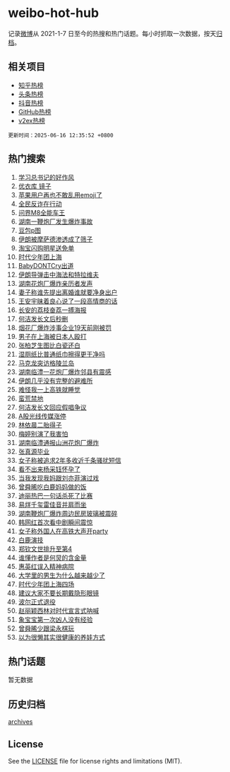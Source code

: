 # weibo-hot-hub

记录[微博](https://www.weibo.com)从 2021-1-7 日至今的热搜和热门话题。每小时抓取一次数据，按天[归档](archives)。

## 相关项目

- [知乎热榜](https://github.com/snaildev/zhihu-hot-hub)
- [头条热榜](https://github.com/snaildev/toutiao-hot-hub)
- [抖音热榜](https://github.com/snaildev/douyin-hot-hub)
- [GitHub热榜](https://github.com/snaildev/github-hot-hub)
- [v2ex热榜](https://github.com/snaildev/v2ex-hot-hub)


`更新时间：2025-06-16 12:35:52 +0800`

## 热门搜索

1. [学习总书记的好作风](https://m.weibo.cn/search?containerid=100103type%3D1%26t%3D10%26q%3D%23%E5%AD%A6%E4%B9%A0%E6%80%BB%E4%B9%A6%E8%AE%B0%E7%9A%84%E5%A5%BD%E4%BD%9C%E9%A3%8E%23&stream_entry_id=51&isnewpage=1&extparam=seat%3D1%26filter_type%3Drealtimehot%26stream_entry_id%3D51%26c_type%3D51%26dgr%3D0%26cate%3D10103%26q%3D%2523%25E5%25AD%25A6%25E4%25B9%25A0%25E6%2580%25BB%25E4%25B9%25A6%25E8%25AE%25B0%25E7%259A%2584%25E5%25A5%25BD%25E4%25BD%259C%25E9%25A3%258E%2523%26pos%3D0%26display_time%3D1750048551%26pre_seqid%3D17500485511750106965024)
1. [优衣库 镜子](https://m.weibo.cn/search?containerid=100103type%3D1%26t%3D10%26q%3D%E4%BC%98%E8%A1%A3%E5%BA%93+%E9%95%9C%E5%AD%90&stream_entry_id=31&isnewpage=1&extparam=seat%3D1%26dgr%3D0%26stream_entry_id%3D31%26flag%3D2%26filter_type%3Drealtimehot%26lcate%3D5001%26c_type%3D31%26band_rank%3D1%26cate%3D5001%26realpos%3D1%26q%3D%25E4%25BC%2598%25E8%25A1%25A3%25E5%25BA%2593%2520%25E9%2595%259C%25E5%25AD%2590%26pos%3D0%26display_time%3D1750048551%26pre_seqid%3D17500485511750106965024)
1. [苹果用户再也不敢乱用emoji了](https://m.weibo.cn/search?containerid=100103type%3D1%26t%3D10%26q%3D%E8%8B%B9%E6%9E%9C%E7%94%A8%E6%88%B7%E5%86%8D%E4%B9%9F%E4%B8%8D%E6%95%A2%E4%B9%B1%E7%94%A8emoji%E4%BA%86&stream_entry_id=31&isnewpage=1&extparam=seat%3D1%26dgr%3D0%26stream_entry_id%3D31%26flag%3D2%26filter_type%3Drealtimehot%26lcate%3D5001%26c_type%3D31%26band_rank%3D2%26cate%3D5001%26realpos%3D2%26q%3D%25E8%258B%25B9%25E6%259E%259C%25E7%2594%25A8%25E6%2588%25B7%25E5%2586%258D%25E4%25B9%259F%25E4%25B8%258D%25E6%2595%25A2%25E4%25B9%25B1%25E7%2594%25A8emoji%25E4%25BA%2586%26pos%3D1%26display_time%3D1750048551%26pre_seqid%3D17500485511750106965024)
1. [全民反诈在行动](https://m.weibo.cn/search?containerid=100103type%3D1%26t%3D10%26q%3D%23%E5%85%A8%E6%B0%91%E5%8F%8D%E8%AF%88%E5%9C%A8%E8%A1%8C%E5%8A%A8%23&stream_entry_id=31&isnewpage=1&extparam=seat%3D1%26dgr%3D0%26stream_entry_id%3D31%26flag%3D0%26filter_type%3Drealtimehot%26lcate%3D5001%26c_type%3D31%26band_rank%3D3%26cate%3D5001%26realpos%3D3%26q%3D%2523%25E5%2585%25A8%25E6%25B0%2591%25E5%258F%258D%25E8%25AF%2588%25E5%259C%25A8%25E8%25A1%258C%25E5%258A%25A8%2523%26pos%3D2%26display_time%3D1750048551%26pre_seqid%3D17500485511750106965024)
1. [问界M8全能车王](https://m.weibo.cn/search?containerid=100103type%3D1%26t%3D10%26q%3D%23%E9%97%AE%E7%95%8CM8%E5%85%A8%E8%83%BD%E8%BD%A6%E7%8E%8B%23&stream_entry_id=31&isnewpage=1&extparam=seat%3D1%26dgr%3D0%26adid%3D290043%26stream_entry_id%3D31%26is_ad_pos%3D1%26filter_type%3Drealtimehot%26lcate%3D5001%26c_type%3D31%26band_rank%3D4%26topic_ad%3D1%26cate%3D5001%26q%3D%2523%25E9%2597%25AE%25E7%2595%258CM8%25E5%2585%25A8%25E8%2583%25BD%25E8%25BD%25A6%25E7%258E%258B%2523%26pos%3D3%26display_time%3D1750048551%26pre_seqid%3D17500485511750106965024)
1. [湖南一鞭炮厂发生爆炸事故](https://m.weibo.cn/search?containerid=100103type%3D1%26t%3D10%26q%3D%23%E6%B9%96%E5%8D%97%E4%B8%80%E9%9E%AD%E7%82%AE%E5%8E%82%E5%8F%91%E7%94%9F%E7%88%86%E7%82%B8%E4%BA%8B%E6%95%85%23&stream_entry_id=31&isnewpage=1&extparam=seat%3D1%26dgr%3D0%26stream_entry_id%3D31%26flag%3D1%26filter_type%3Drealtimehot%26lcate%3D5001%26c_type%3D31%26band_rank%3D4%26cate%3D5001%26realpos%3D4%26q%3D%2523%25E6%25B9%2596%25E5%258D%2597%25E4%25B8%2580%25E9%259E%25AD%25E7%2582%25AE%25E5%258E%2582%25E5%258F%2591%25E7%2594%259F%25E7%2588%2586%25E7%2582%25B8%25E4%25BA%258B%25E6%2595%2585%2523%26pos%3D4%26display_time%3D1750048551%26pre_seqid%3D17500485511750106965024)
1. [豆包p图](https://m.weibo.cn/search?containerid=100103type%3D1%26t%3D10%26q%3D%E8%B1%86%E5%8C%85p%E5%9B%BE&stream_entry_id=31&isnewpage=1&extparam=seat%3D1%26dgr%3D0%26stream_entry_id%3D31%26flag%3D1%26filter_type%3Drealtimehot%26lcate%3D5001%26c_type%3D31%26band_rank%3D5%26cate%3D5001%26realpos%3D5%26q%3D%25E8%25B1%2586%25E5%258C%2585p%25E5%259B%25BE%26pos%3D5%26display_time%3D1750048551%26pre_seqid%3D17500485511750106965024)
1. [伊朗被摩萨德渗透成了筛子](https://m.weibo.cn/search?containerid=100103type%3D1%26t%3D10%26q%3D%23%E4%BC%8A%E6%9C%97%E8%A2%AB%E6%91%A9%E8%90%A8%E5%BE%B7%E6%B8%97%E9%80%8F%E6%88%90%E4%BA%86%E7%AD%9B%E5%AD%90%23&stream_entry_id=31&isnewpage=1&extparam=seat%3D1%26dgr%3D0%26stream_entry_id%3D31%26flag%3D0%26filter_type%3Drealtimehot%26lcate%3D5001%26c_type%3D31%26band_rank%3D6%26cate%3D5001%26realpos%3D6%26q%3D%2523%25E4%25BC%258A%25E6%259C%2597%25E8%25A2%25AB%25E6%2591%25A9%25E8%2590%25A8%25E5%25BE%25B7%25E6%25B8%2597%25E9%2580%258F%25E6%2588%2590%25E4%25BA%2586%25E7%25AD%259B%25E5%25AD%2590%2523%26pos%3D6%26display_time%3D1750048551%26pre_seqid%3D17500485511750106965024)
1. [淘宝闪购明星送免单](https://m.weibo.cn/search?containerid=100103type%3D1%26t%3D10%26q%3D%23%E6%B7%98%E5%AE%9D%E9%97%AA%E8%B4%AD%E6%98%8E%E6%98%9F%E9%80%81%E5%85%8D%E5%8D%95%23&stream_entry_id=31&isnewpage=1&extparam=seat%3D1%26dgr%3D0%26adid%3D290142%26stream_entry_id%3D31%26is_ad_pos%3D1%26filter_type%3Drealtimehot%26lcate%3D5001%26c_type%3D31%26band_rank%3D7%26topic_ad%3D1%26cate%3D5001%26q%3D%2523%25E6%25B7%2598%25E5%25AE%259D%25E9%2597%25AA%25E8%25B4%25AD%25E6%2598%258E%25E6%2598%259F%25E9%2580%2581%25E5%2585%258D%25E5%258D%2595%2523%26pos%3D7%26display_time%3D1750048551%26pre_seqid%3D17500485511750106965024)
1. [时代少年团上海](https://m.weibo.cn/search?containerid=100103type%3D1%26t%3D10%26q%3D%E6%97%B6%E4%BB%A3%E5%B0%91%E5%B9%B4%E5%9B%A2%E4%B8%8A%E6%B5%B7&stream_entry_id=31&isnewpage=1&extparam=seat%3D1%26dgr%3D0%26stream_entry_id%3D31%26flag%3D1%26filter_type%3Drealtimehot%26lcate%3D5001%26c_type%3D31%26band_rank%3D7%26cate%3D5001%26realpos%3D7%26q%3D%25E6%2597%25B6%25E4%25BB%25A3%25E5%25B0%2591%25E5%25B9%25B4%25E5%259B%25A2%25E4%25B8%258A%25E6%25B5%25B7%26pos%3D8%26display_time%3D1750048551%26pre_seqid%3D17500485511750106965024)
1. [BabyDONTCry出道](https://m.weibo.cn/search?containerid=100103type%3D1%26t%3D10%26q%3D%23BabyDONTCry%E5%87%BA%E9%81%93%23&stream_entry_id=31&isnewpage=1&extparam=seat%3D1%26dgr%3D0%26stream_entry_id%3D31%26flag%3D1%26filter_type%3Drealtimehot%26lcate%3D5001%26c_type%3D31%26band_rank%3D8%26cate%3D5001%26realpos%3D8%26q%3D%2523BabyDONTCry%25E5%2587%25BA%25E9%2581%2593%2523%26pos%3D9%26display_time%3D1750048551%26pre_seqid%3D17500485511750106965024)
1. [伊朗导弹击中海法和特拉维夫](https://m.weibo.cn/search?containerid=100103type%3D1%26t%3D10%26q%3D%23%E4%BC%8A%E6%9C%97%E5%AF%BC%E5%BC%B9%E5%87%BB%E4%B8%AD%E6%B5%B7%E6%B3%95%E5%92%8C%E7%89%B9%E6%8B%89%E7%BB%B4%E5%A4%AB%23&stream_entry_id=31&isnewpage=1&extparam=seat%3D1%26dgr%3D0%26stream_entry_id%3D31%26flag%3D0%26filter_type%3Drealtimehot%26lcate%3D5001%26c_type%3D31%26band_rank%3D9%26cate%3D5001%26realpos%3D9%26q%3D%2523%25E4%25BC%258A%25E6%259C%2597%25E5%25AF%25BC%25E5%25BC%25B9%25E5%2587%25BB%25E4%25B8%25AD%25E6%25B5%25B7%25E6%25B3%2595%25E5%2592%258C%25E7%2589%25B9%25E6%258B%2589%25E7%25BB%25B4%25E5%25A4%25AB%2523%26pos%3D10%26display_time%3D1750048551%26pre_seqid%3D17500485511750106965024)
1. [湖南花炮厂爆炸亲历者发声](https://m.weibo.cn/search?containerid=100103type%3D1%26t%3D10%26q%3D%23%E6%B9%96%E5%8D%97%E8%8A%B1%E7%82%AE%E5%8E%82%E7%88%86%E7%82%B8%E4%BA%B2%E5%8E%86%E8%80%85%E5%8F%91%E5%A3%B0%23&stream_entry_id=31&isnewpage=1&extparam=seat%3D1%26dgr%3D0%26stream_entry_id%3D31%26flag%3D1%26filter_type%3Drealtimehot%26lcate%3D5001%26c_type%3D31%26band_rank%3D10%26cate%3D5001%26realpos%3D10%26q%3D%2523%25E6%25B9%2596%25E5%258D%2597%25E8%258A%25B1%25E7%2582%25AE%25E5%258E%2582%25E7%2588%2586%25E7%2582%25B8%25E4%25BA%25B2%25E5%258E%2586%25E8%2580%2585%25E5%258F%2591%25E5%25A3%25B0%2523%26pos%3D11%26display_time%3D1750048551%26pre_seqid%3D17500485511750106965024)
1. [妻子称谁先提出离婚谁就要净身出户](https://m.weibo.cn/search?containerid=100103type%3D1%26t%3D10%26q%3D%23%E5%A6%BB%E5%AD%90%E7%A7%B0%E8%B0%81%E5%85%88%E6%8F%90%E5%87%BA%E7%A6%BB%E5%A9%9A%E8%B0%81%E5%B0%B1%E8%A6%81%E5%87%80%E8%BA%AB%E5%87%BA%E6%88%B7%23&stream_entry_id=31&isnewpage=1&extparam=seat%3D1%26dgr%3D0%26stream_entry_id%3D31%26flag%3D2%26filter_type%3Drealtimehot%26lcate%3D5001%26c_type%3D31%26band_rank%3D11%26cate%3D5001%26realpos%3D11%26q%3D%2523%25E5%25A6%25BB%25E5%25AD%2590%25E7%25A7%25B0%25E8%25B0%2581%25E5%2585%2588%25E6%258F%2590%25E5%2587%25BA%25E7%25A6%25BB%25E5%25A9%259A%25E8%25B0%2581%25E5%25B0%25B1%25E8%25A6%2581%25E5%2587%2580%25E8%25BA%25AB%25E5%2587%25BA%25E6%2588%25B7%2523%26pos%3D12%26display_time%3D1750048551%26pre_seqid%3D17500485511750106965024)
1. [王安宇昧着良心说了一段高情商的话](https://m.weibo.cn/search?containerid=100103type%3D1%26t%3D10%26q%3D%E7%8E%8B%E5%AE%89%E5%AE%87%E6%98%A7%E7%9D%80%E8%89%AF%E5%BF%83%E8%AF%B4%E4%BA%86%E4%B8%80%E6%AE%B5%E9%AB%98%E6%83%85%E5%95%86%E7%9A%84%E8%AF%9D&stream_entry_id=31&isnewpage=1&extparam=seat%3D1%26dgr%3D0%26stream_entry_id%3D31%26flag%3D2%26filter_type%3Drealtimehot%26lcate%3D5001%26c_type%3D31%26band_rank%3D12%26cate%3D5001%26realpos%3D12%26q%3D%25E7%258E%258B%25E5%25AE%2589%25E5%25AE%2587%25E6%2598%25A7%25E7%259D%2580%25E8%2589%25AF%25E5%25BF%2583%25E8%25AF%25B4%25E4%25BA%2586%25E4%25B8%2580%25E6%25AE%25B5%25E9%25AB%2598%25E6%2583%2585%25E5%2595%2586%25E7%259A%2584%25E8%25AF%259D%26pos%3D13%26display_time%3D1750048551%26pre_seqid%3D17500485511750106965024)
1. [长安的荔枝奋荔一搏海报](https://m.weibo.cn/search?containerid=100103type%3D1%26t%3D10%26q%3D%23%E9%95%BF%E5%AE%89%E7%9A%84%E8%8D%94%E6%9E%9D%E5%A5%8B%E8%8D%94%E4%B8%80%E6%90%8F%E6%B5%B7%E6%8A%A5%23&stream_entry_id=31&isnewpage=1&extparam=seat%3D1%26dgr%3D0%26stream_entry_id%3D31%26flag%3D1%26filter_type%3Drealtimehot%26lcate%3D5001%26c_type%3D31%26band_rank%3D13%26cate%3D5001%26realpos%3D13%26q%3D%2523%25E9%2595%25BF%25E5%25AE%2589%25E7%259A%2584%25E8%258D%2594%25E6%259E%259D%25E5%25A5%258B%25E8%258D%2594%25E4%25B8%2580%25E6%2590%258F%25E6%25B5%25B7%25E6%258A%25A5%2523%26pos%3D14%26display_time%3D1750048551%26pre_seqid%3D17500485511750106965024)
1. [何洁发长文后秒删](https://m.weibo.cn/search?containerid=100103type%3D1%26t%3D10%26q%3D%23%E4%BD%95%E6%B4%81%E5%8F%91%E9%95%BF%E6%96%87%E5%90%8E%E7%A7%92%E5%88%A0%23&stream_entry_id=31&isnewpage=1&extparam=seat%3D1%26dgr%3D0%26stream_entry_id%3D31%26flag%3D1%26filter_type%3Drealtimehot%26lcate%3D5001%26c_type%3D31%26band_rank%3D14%26cate%3D5001%26realpos%3D14%26q%3D%2523%25E4%25BD%2595%25E6%25B4%2581%25E5%258F%2591%25E9%2595%25BF%25E6%2596%2587%25E5%2590%258E%25E7%25A7%2592%25E5%2588%25A0%2523%26pos%3D15%26display_time%3D1750048551%26pre_seqid%3D17500485511750106965024)
1. [烟花厂爆炸涉事企业19天前刚被罚](https://m.weibo.cn/search?containerid=100103type%3D1%26t%3D10%26q%3D%23%E7%83%9F%E8%8A%B1%E5%8E%82%E7%88%86%E7%82%B8%E6%B6%89%E4%BA%8B%E4%BC%81%E4%B8%9A19%E5%A4%A9%E5%89%8D%E5%88%9A%E8%A2%AB%E7%BD%9A%23&stream_entry_id=31&isnewpage=1&extparam=seat%3D1%26dgr%3D0%26stream_entry_id%3D31%26flag%3D1%26filter_type%3Drealtimehot%26lcate%3D5001%26c_type%3D31%26band_rank%3D15%26cate%3D5001%26realpos%3D15%26q%3D%2523%25E7%2583%259F%25E8%258A%25B1%25E5%258E%2582%25E7%2588%2586%25E7%2582%25B8%25E6%25B6%2589%25E4%25BA%258B%25E4%25BC%2581%25E4%25B8%259A19%25E5%25A4%25A9%25E5%2589%258D%25E5%2588%259A%25E8%25A2%25AB%25E7%25BD%259A%2523%26pos%3D16%26display_time%3D1750048551%26pre_seqid%3D17500485511750106965024)
1. [男子在上海被日本人殴打](https://m.weibo.cn/search?containerid=100103type%3D1%26t%3D10%26q%3D%E7%94%B7%E5%AD%90%E5%9C%A8%E4%B8%8A%E6%B5%B7%E8%A2%AB%E6%97%A5%E6%9C%AC%E4%BA%BA%E6%AE%B4%E6%89%93&stream_entry_id=31&isnewpage=1&extparam=seat%3D1%26dgr%3D0%26stream_entry_id%3D31%26flag%3D1%26filter_type%3Drealtimehot%26lcate%3D5001%26c_type%3D31%26band_rank%3D16%26cate%3D5001%26realpos%3D16%26q%3D%25E7%2594%25B7%25E5%25AD%2590%25E5%259C%25A8%25E4%25B8%258A%25E6%25B5%25B7%25E8%25A2%25AB%25E6%2597%25A5%25E6%259C%25AC%25E4%25BA%25BA%25E6%25AE%25B4%25E6%2589%2593%26pos%3D17%26display_time%3D1750048551%26pre_seqid%3D17500485511750106965024)
1. [张柏芝生图比白瓷还白](https://m.weibo.cn/search?containerid=100103type%3D1%26t%3D10%26q%3D%23%E5%BC%A0%E6%9F%8F%E8%8A%9D%E7%94%9F%E5%9B%BE%E6%AF%94%E7%99%BD%E7%93%B7%E8%BF%98%E7%99%BD%23&stream_entry_id=31&isnewpage=1&extparam=seat%3D1%26dgr%3D0%26stream_entry_id%3D31%26flag%3D1%26filter_type%3Drealtimehot%26lcate%3D5001%26c_type%3D31%26band_rank%3D17%26cate%3D5001%26realpos%3D17%26q%3D%2523%25E5%25BC%25A0%25E6%259F%258F%25E8%258A%259D%25E7%2594%259F%25E5%259B%25BE%25E6%25AF%2594%25E7%2599%25BD%25E7%2593%25B7%25E8%25BF%2598%25E7%2599%25BD%2523%26pos%3D18%26display_time%3D1750048551%26pre_seqid%3D17500485511750106965024)
1. [湿厕纸比普通纸巾擦得更干净吗](https://m.weibo.cn/search?containerid=100103type%3D1%26t%3D10%26q%3D%E6%B9%BF%E5%8E%95%E7%BA%B8%E6%AF%94%E6%99%AE%E9%80%9A%E7%BA%B8%E5%B7%BE%E6%93%A6%E5%BE%97%E6%9B%B4%E5%B9%B2%E5%87%80%E5%90%97&stream_entry_id=31&isnewpage=1&extparam=seat%3D1%26dgr%3D0%26stream_entry_id%3D31%26is_ai_ask%3D1%26flag%3D1%26filter_type%3Drealtimehot%26lcate%3D5001%26c_type%3D31%26realpos%3D18%26cate%3D5001%26band_rank%3D18%26q%3D%25E6%25B9%25BF%25E5%258E%2595%25E7%25BA%25B8%25E6%25AF%2594%25E6%2599%25AE%25E9%2580%259A%25E7%25BA%25B8%25E5%25B7%25BE%25E6%2593%25A6%25E5%25BE%2597%25E6%259B%25B4%25E5%25B9%25B2%25E5%2587%2580%25E5%2590%2597%26pos%3D19%26display_time%3D1750048551%26pre_seqid%3D17500485511750106965024)
1. [马克龙突访格陵兰岛](https://m.weibo.cn/search?containerid=100103type%3D1%26t%3D10%26q%3D%23%E9%A9%AC%E5%85%8B%E9%BE%99%E7%AA%81%E8%AE%BF%E6%A0%BC%E9%99%B5%E5%85%B0%E5%B2%9B%23&stream_entry_id=31&isnewpage=1&extparam=seat%3D1%26dgr%3D0%26stream_entry_id%3D31%26flag%3D1%26filter_type%3Drealtimehot%26lcate%3D5001%26c_type%3D31%26band_rank%3D19%26cate%3D5001%26realpos%3D19%26q%3D%2523%25E9%25A9%25AC%25E5%2585%258B%25E9%25BE%2599%25E7%25AA%2581%25E8%25AE%25BF%25E6%25A0%25BC%25E9%2599%25B5%25E5%2585%25B0%25E5%25B2%259B%2523%26pos%3D20%26display_time%3D1750048551%26pre_seqid%3D17500485511750106965024)
1. [湖南临澧一花炮厂爆炸邻县有震感](https://m.weibo.cn/search?containerid=100103type%3D1%26t%3D10%26q%3D%23%E6%B9%96%E5%8D%97%E4%B8%B4%E6%BE%A7%E4%B8%80%E8%8A%B1%E7%82%AE%E5%8E%82%E7%88%86%E7%82%B8%E9%82%BB%E5%8E%BF%E6%9C%89%E9%9C%87%E6%84%9F%23&stream_entry_id=31&isnewpage=1&extparam=seat%3D1%26dgr%3D0%26stream_entry_id%3D31%26flag%3D1%26filter_type%3Drealtimehot%26lcate%3D5001%26c_type%3D31%26band_rank%3D20%26cate%3D5001%26realpos%3D20%26q%3D%2523%25E6%25B9%2596%25E5%258D%2597%25E4%25B8%25B4%25E6%25BE%25A7%25E4%25B8%2580%25E8%258A%25B1%25E7%2582%25AE%25E5%258E%2582%25E7%2588%2586%25E7%2582%25B8%25E9%2582%25BB%25E5%258E%25BF%25E6%259C%2589%25E9%259C%2587%25E6%2584%259F%2523%26pos%3D21%26display_time%3D1750048551%26pre_seqid%3D17500485511750106965024)
1. [伊朗几乎没有完整的避难所](https://m.weibo.cn/search?containerid=100103type%3D1%26t%3D10%26q%3D%23%E4%BC%8A%E6%9C%97%E5%87%A0%E4%B9%8E%E6%B2%A1%E6%9C%89%E5%AE%8C%E6%95%B4%E7%9A%84%E9%81%BF%E9%9A%BE%E6%89%80%23&stream_entry_id=31&isnewpage=1&extparam=seat%3D1%26dgr%3D0%26stream_entry_id%3D31%26flag%3D0%26filter_type%3Drealtimehot%26lcate%3D5001%26c_type%3D31%26band_rank%3D21%26cate%3D5001%26realpos%3D21%26q%3D%2523%25E4%25BC%258A%25E6%259C%2597%25E5%2587%25A0%25E4%25B9%258E%25E6%25B2%25A1%25E6%259C%2589%25E5%25AE%258C%25E6%2595%25B4%25E7%259A%2584%25E9%2581%25BF%25E9%259A%25BE%25E6%2589%2580%2523%26pos%3D22%26display_time%3D1750048551%26pre_seqid%3D17500485511750106965024)
1. [难怪我一上高铁就睡觉](https://m.weibo.cn/search?containerid=100103type%3D1%26t%3D10%26q%3D%E9%9A%BE%E6%80%AA%E6%88%91%E4%B8%80%E4%B8%8A%E9%AB%98%E9%93%81%E5%B0%B1%E7%9D%A1%E8%A7%89&stream_entry_id=31&isnewpage=1&extparam=seat%3D1%26dgr%3D0%26stream_entry_id%3D31%26flag%3D2%26filter_type%3Drealtimehot%26lcate%3D5001%26c_type%3D31%26band_rank%3D22%26cate%3D5001%26realpos%3D22%26q%3D%25E9%259A%25BE%25E6%2580%25AA%25E6%2588%2591%25E4%25B8%2580%25E4%25B8%258A%25E9%25AB%2598%25E9%2593%2581%25E5%25B0%25B1%25E7%259D%25A1%25E8%25A7%2589%26pos%3D23%26display_time%3D1750048551%26pre_seqid%3D17500485511750106965024)
1. [蛮荒禁地](https://m.weibo.cn/search?containerid=100103type%3D1%26t%3D10%26q%3D%E8%9B%AE%E8%8D%92%E7%A6%81%E5%9C%B0&stream_entry_id=31&isnewpage=1&extparam=seat%3D1%26dgr%3D0%26stream_entry_id%3D31%26flag%3D1%26filter_type%3Drealtimehot%26lcate%3D5001%26c_type%3D31%26band_rank%3D23%26cate%3D5001%26realpos%3D23%26q%3D%25E8%259B%25AE%25E8%258D%2592%25E7%25A6%2581%25E5%259C%25B0%26pos%3D24%26display_time%3D1750048551%26pre_seqid%3D17500485511750106965024)
1. [何洁发长文回应假唱争议](https://m.weibo.cn/search?containerid=100103type%3D1%26t%3D10%26q%3D%23%E4%BD%95%E6%B4%81%E5%8F%91%E9%95%BF%E6%96%87%E5%9B%9E%E5%BA%94%E5%81%87%E5%94%B1%E4%BA%89%E8%AE%AE%23&stream_entry_id=31&isnewpage=1&extparam=seat%3D1%26dgr%3D0%26stream_entry_id%3D31%26flag%3D0%26filter_type%3Drealtimehot%26lcate%3D5001%26c_type%3D31%26band_rank%3D24%26cate%3D5001%26realpos%3D24%26q%3D%2523%25E4%25BD%2595%25E6%25B4%2581%25E5%258F%2591%25E9%2595%25BF%25E6%2596%2587%25E5%259B%259E%25E5%25BA%2594%25E5%2581%2587%25E5%2594%25B1%25E4%25BA%2589%25E8%25AE%25AE%2523%26pos%3D25%26display_time%3D1750048551%26pre_seqid%3D17500485511750106965024)
1. [A股光线传媒涨停](https://m.weibo.cn/search?containerid=100103type%3D1%26t%3D10%26q%3D%23A%E8%82%A1%E5%85%89%E7%BA%BF%E4%BC%A0%E5%AA%92%E6%B6%A8%E5%81%9C%23&stream_entry_id=31&isnewpage=1&extparam=seat%3D1%26dgr%3D0%26stream_entry_id%3D31%26flag%3D1%26filter_type%3Drealtimehot%26lcate%3D5001%26c_type%3D31%26band_rank%3D25%26cate%3D5001%26realpos%3D25%26q%3D%2523A%25E8%2582%25A1%25E5%2585%2589%25E7%25BA%25BF%25E4%25BC%25A0%25E5%25AA%2592%25E6%25B6%25A8%25E5%2581%259C%2523%26pos%3D26%26display_time%3D1750048551%26pre_seqid%3D17500485511750106965024)
1. [林依晨二胎得子](https://m.weibo.cn/search?containerid=100103type%3D1%26t%3D10%26q%3D%23%E6%9E%97%E4%BE%9D%E6%99%A8%E4%BA%8C%E8%83%8E%E5%BE%97%E5%AD%90%23&stream_entry_id=31&isnewpage=1&extparam=seat%3D1%26dgr%3D0%26stream_entry_id%3D31%26flag%3D1%26filter_type%3Drealtimehot%26lcate%3D5001%26c_type%3D31%26band_rank%3D26%26cate%3D5001%26realpos%3D26%26q%3D%2523%25E6%259E%2597%25E4%25BE%259D%25E6%2599%25A8%25E4%25BA%258C%25E8%2583%258E%25E5%25BE%2597%25E5%25AD%2590%2523%26pos%3D27%26display_time%3D1750048551%26pre_seqid%3D17500485511750106965024)
1. [梅婷别演了我害怕](https://m.weibo.cn/search?containerid=100103type%3D1%26t%3D10%26q%3D%E6%A2%85%E5%A9%B7%E5%88%AB%E6%BC%94%E4%BA%86%E6%88%91%E5%AE%B3%E6%80%95&stream_entry_id=31&isnewpage=1&extparam=seat%3D1%26dgr%3D0%26stream_entry_id%3D31%26flag%3D1%26filter_type%3Drealtimehot%26lcate%3D5001%26c_type%3D31%26band_rank%3D27%26cate%3D5001%26realpos%3D27%26q%3D%25E6%25A2%2585%25E5%25A9%25B7%25E5%2588%25AB%25E6%25BC%2594%25E4%25BA%2586%25E6%2588%2591%25E5%25AE%25B3%25E6%2580%2595%26pos%3D28%26display_time%3D1750048551%26pre_seqid%3D17500485511750106965024)
1. [湖南临澧通报山洲花炮厂爆炸](https://m.weibo.cn/search?containerid=100103type%3D1%26t%3D10%26q%3D%23%E6%B9%96%E5%8D%97%E4%B8%B4%E6%BE%A7%E9%80%9A%E6%8A%A5%E5%B1%B1%E6%B4%B2%E8%8A%B1%E7%82%AE%E5%8E%82%E7%88%86%E7%82%B8%23&stream_entry_id=31&isnewpage=1&extparam=seat%3D1%26dgr%3D0%26stream_entry_id%3D31%26flag%3D1%26filter_type%3Drealtimehot%26lcate%3D5001%26c_type%3D31%26band_rank%3D28%26cate%3D5001%26realpos%3D28%26q%3D%2523%25E6%25B9%2596%25E5%258D%2597%25E4%25B8%25B4%25E6%25BE%25A7%25E9%2580%259A%25E6%258A%25A5%25E5%25B1%25B1%25E6%25B4%25B2%25E8%258A%25B1%25E7%2582%25AE%25E5%258E%2582%25E7%2588%2586%25E7%2582%25B8%2523%26pos%3D29%26display_time%3D1750048551%26pre_seqid%3D17500485511750106965024)
1. [张真源毕业](https://m.weibo.cn/search?containerid=100103type%3D1%26t%3D10%26q%3D%E5%BC%A0%E7%9C%9F%E6%BA%90%E6%AF%95%E4%B8%9A&stream_entry_id=31&isnewpage=1&extparam=seat%3D1%26dgr%3D0%26stream_entry_id%3D31%26flag%3D0%26filter_type%3Drealtimehot%26lcate%3D5001%26c_type%3D31%26band_rank%3D29%26cate%3D5001%26realpos%3D29%26q%3D%25E5%25BC%25A0%25E7%259C%259F%25E6%25BA%2590%25E6%25AF%2595%25E4%25B8%259A%26pos%3D30%26display_time%3D1750048551%26pre_seqid%3D17500485511750106965024)
1. [女子称被追求2年多收近千条骚扰短信](https://m.weibo.cn/search?containerid=100103type%3D1%26t%3D10%26q%3D%23%E5%A5%B3%E5%AD%90%E7%A7%B0%E8%A2%AB%E8%BF%BD%E6%B1%822%E5%B9%B4%E5%A4%9A%E6%94%B6%E8%BF%91%E5%8D%83%E6%9D%A1%E9%AA%9A%E6%89%B0%E7%9F%AD%E4%BF%A1%23&stream_entry_id=31&isnewpage=1&extparam=seat%3D1%26dgr%3D0%26stream_entry_id%3D31%26flag%3D0%26filter_type%3Drealtimehot%26lcate%3D5001%26c_type%3D31%26band_rank%3D30%26cate%3D5001%26realpos%3D30%26q%3D%2523%25E5%25A5%25B3%25E5%25AD%2590%25E7%25A7%25B0%25E8%25A2%25AB%25E8%25BF%25BD%25E6%25B1%25822%25E5%25B9%25B4%25E5%25A4%259A%25E6%2594%25B6%25E8%25BF%2591%25E5%258D%2583%25E6%259D%25A1%25E9%25AA%259A%25E6%2589%25B0%25E7%259F%25AD%25E4%25BF%25A1%2523%26pos%3D31%26display_time%3D1750048551%26pre_seqid%3D17500485511750106965024)
1. [看不出来杨采钰怀孕了](https://m.weibo.cn/search?containerid=100103type%3D1%26t%3D10%26q%3D%E7%9C%8B%E4%B8%8D%E5%87%BA%E6%9D%A5%E6%9D%A8%E9%87%87%E9%92%B0%E6%80%80%E5%AD%95%E4%BA%86&stream_entry_id=31&isnewpage=1&extparam=seat%3D1%26dgr%3D0%26stream_entry_id%3D31%26flag%3D1%26filter_type%3Drealtimehot%26lcate%3D5001%26c_type%3D31%26band_rank%3D31%26cate%3D5001%26realpos%3D31%26q%3D%25E7%259C%258B%25E4%25B8%258D%25E5%2587%25BA%25E6%259D%25A5%25E6%259D%25A8%25E9%2587%2587%25E9%2592%25B0%25E6%2580%2580%25E5%25AD%2595%25E4%25BA%2586%26pos%3D32%26display_time%3D1750048551%26pre_seqid%3D17500485511750106965024)
1. [当我发现我妈跟刘亦菲演过戏](https://m.weibo.cn/search?containerid=100103type%3D1%26t%3D10%26q%3D%E5%BD%93%E6%88%91%E5%8F%91%E7%8E%B0%E6%88%91%E5%A6%88%E8%B7%9F%E5%88%98%E4%BA%A6%E8%8F%B2%E6%BC%94%E8%BF%87%E6%88%8F&stream_entry_id=31&isnewpage=1&extparam=seat%3D1%26dgr%3D0%26stream_entry_id%3D31%26flag%3D1%26filter_type%3Drealtimehot%26lcate%3D5001%26c_type%3D31%26band_rank%3D32%26cate%3D5001%26realpos%3D32%26q%3D%25E5%25BD%2593%25E6%2588%2591%25E5%258F%2591%25E7%258E%25B0%25E6%2588%2591%25E5%25A6%2588%25E8%25B7%259F%25E5%2588%2598%25E4%25BA%25A6%25E8%258F%25B2%25E6%25BC%2594%25E8%25BF%2587%25E6%2588%258F%26pos%3D33%26display_time%3D1750048551%26pre_seqid%3D17500485511750106965024)
1. [曾舜晞吃白鹿妈妈做的饭](https://m.weibo.cn/search?containerid=100103type%3D1%26t%3D10%26q%3D%23%E6%9B%BE%E8%88%9C%E6%99%9E%E5%90%83%E7%99%BD%E9%B9%BF%E5%A6%88%E5%A6%88%E5%81%9A%E7%9A%84%E9%A5%AD%23&stream_entry_id=31&isnewpage=1&extparam=seat%3D1%26dgr%3D0%26stream_entry_id%3D31%26flag%3D1%26filter_type%3Drealtimehot%26lcate%3D5001%26c_type%3D31%26band_rank%3D33%26cate%3D5001%26realpos%3D33%26q%3D%2523%25E6%259B%25BE%25E8%2588%259C%25E6%2599%259E%25E5%2590%2583%25E7%2599%25BD%25E9%25B9%25BF%25E5%25A6%2588%25E5%25A6%2588%25E5%2581%259A%25E7%259A%2584%25E9%25A5%25AD%2523%26pos%3D34%26display_time%3D1750048551%26pre_seqid%3D17500485511750106965024)
1. [迪丽热巴一句话杀死了比赛](https://m.weibo.cn/search?containerid=100103type%3D1%26t%3D10%26q%3D%E8%BF%AA%E4%B8%BD%E7%83%AD%E5%B7%B4%E4%B8%80%E5%8F%A5%E8%AF%9D%E6%9D%80%E6%AD%BB%E4%BA%86%E6%AF%94%E8%B5%9B&stream_entry_id=31&isnewpage=1&extparam=seat%3D1%26dgr%3D0%26stream_entry_id%3D31%26flag%3D1%26filter_type%3Drealtimehot%26lcate%3D5001%26c_type%3D31%26band_rank%3D34%26cate%3D5001%26realpos%3D34%26q%3D%25E8%25BF%25AA%25E4%25B8%25BD%25E7%2583%25AD%25E5%25B7%25B4%25E4%25B8%2580%25E5%258F%25A5%25E8%25AF%259D%25E6%259D%2580%25E6%25AD%25BB%25E4%25BA%2586%25E6%25AF%2594%25E8%25B5%259B%26pos%3D35%26display_time%3D1750048551%26pre_seqid%3D17500485511750106965024)
1. [易烊千玺雷佳音并肩而坐](https://m.weibo.cn/search?containerid=100103type%3D1%26t%3D10%26q%3D%23%E6%98%93%E7%83%8A%E5%8D%83%E7%8E%BA%E9%9B%B7%E4%BD%B3%E9%9F%B3%E5%B9%B6%E8%82%A9%E8%80%8C%E5%9D%90%23&stream_entry_id=31&isnewpage=1&extparam=seat%3D1%26dgr%3D0%26stream_entry_id%3D31%26flag%3D1%26filter_type%3Drealtimehot%26lcate%3D5001%26c_type%3D31%26band_rank%3D35%26cate%3D5001%26realpos%3D35%26q%3D%2523%25E6%2598%2593%25E7%2583%258A%25E5%258D%2583%25E7%258E%25BA%25E9%259B%25B7%25E4%25BD%25B3%25E9%259F%25B3%25E5%25B9%25B6%25E8%2582%25A9%25E8%2580%258C%25E5%259D%2590%2523%26pos%3D36%26display_time%3D1750048551%26pre_seqid%3D17500485511750106965024)
1. [湖南鞭炮厂爆炸周边民房玻璃被震碎](https://m.weibo.cn/search?containerid=100103type%3D1%26t%3D10%26q%3D%23%E6%B9%96%E5%8D%97%E9%9E%AD%E7%82%AE%E5%8E%82%E7%88%86%E7%82%B8%E5%91%A8%E8%BE%B9%E6%B0%91%E6%88%BF%E7%8E%BB%E7%92%83%E8%A2%AB%E9%9C%87%E7%A2%8E%23&stream_entry_id=31&isnewpage=1&extparam=seat%3D1%26dgr%3D0%26stream_entry_id%3D31%26flag%3D1%26filter_type%3Drealtimehot%26lcate%3D5001%26c_type%3D31%26band_rank%3D36%26cate%3D5001%26realpos%3D36%26q%3D%2523%25E6%25B9%2596%25E5%258D%2597%25E9%259E%25AD%25E7%2582%25AE%25E5%258E%2582%25E7%2588%2586%25E7%2582%25B8%25E5%2591%25A8%25E8%25BE%25B9%25E6%25B0%2591%25E6%2588%25BF%25E7%258E%25BB%25E7%2592%2583%25E8%25A2%25AB%25E9%259C%2587%25E7%25A2%258E%2523%26pos%3D37%26display_time%3D1750048551%26pre_seqid%3D17500485511750106965024)
1. [韩网红首次看中剧瞬间震惊](https://m.weibo.cn/search?containerid=100103type%3D1%26t%3D10%26q%3D%E9%9F%A9%E7%BD%91%E7%BA%A2%E9%A6%96%E6%AC%A1%E7%9C%8B%E4%B8%AD%E5%89%A7%E7%9E%AC%E9%97%B4%E9%9C%87%E6%83%8A&stream_entry_id=31&isnewpage=1&extparam=seat%3D1%26dgr%3D0%26stream_entry_id%3D31%26flag%3D0%26filter_type%3Drealtimehot%26lcate%3D5001%26c_type%3D31%26band_rank%3D37%26cate%3D5001%26realpos%3D37%26q%3D%25E9%259F%25A9%25E7%25BD%2591%25E7%25BA%25A2%25E9%25A6%2596%25E6%25AC%25A1%25E7%259C%258B%25E4%25B8%25AD%25E5%2589%25A7%25E7%259E%25AC%25E9%2597%25B4%25E9%259C%2587%25E6%2583%258A%26pos%3D38%26display_time%3D1750048551%26pre_seqid%3D17500485511750106965024)
1. [女子称外国人在高铁大声开party](https://m.weibo.cn/search?containerid=100103type%3D1%26t%3D10%26q%3D%E5%A5%B3%E5%AD%90%E7%A7%B0%E5%A4%96%E5%9B%BD%E4%BA%BA%E5%9C%A8%E9%AB%98%E9%93%81%E5%A4%A7%E5%A3%B0%E5%BC%80party&stream_entry_id=31&isnewpage=1&extparam=seat%3D1%26dgr%3D0%26stream_entry_id%3D31%26flag%3D1%26filter_type%3Drealtimehot%26lcate%3D5001%26c_type%3D31%26band_rank%3D38%26cate%3D5001%26realpos%3D38%26q%3D%25E5%25A5%25B3%25E5%25AD%2590%25E7%25A7%25B0%25E5%25A4%2596%25E5%259B%25BD%25E4%25BA%25BA%25E5%259C%25A8%25E9%25AB%2598%25E9%2593%2581%25E5%25A4%25A7%25E5%25A3%25B0%25E5%25BC%2580party%26pos%3D39%26display_time%3D1750048551%26pre_seqid%3D17500485511750106965024)
1. [白鹿演技](https://m.weibo.cn/search?containerid=100103type%3D1%26t%3D10%26q%3D%E7%99%BD%E9%B9%BF%E6%BC%94%E6%8A%80&stream_entry_id=31&isnewpage=1&extparam=seat%3D1%26dgr%3D0%26stream_entry_id%3D31%26flag%3D1%26filter_type%3Drealtimehot%26lcate%3D5001%26c_type%3D31%26band_rank%3D39%26cate%3D5001%26realpos%3D39%26q%3D%25E7%2599%25BD%25E9%25B9%25BF%25E6%25BC%2594%25E6%258A%2580%26pos%3D40%26display_time%3D1750048551%26pre_seqid%3D17500485511750106965024)
1. [郑钦文世排升至第4](https://m.weibo.cn/search?containerid=100103type%3D1%26t%3D10%26q%3D%23%E9%83%91%E9%92%A6%E6%96%87%E4%B8%96%E6%8E%92%E5%8D%87%E8%87%B3%E7%AC%AC4%23&stream_entry_id=31&isnewpage=1&extparam=seat%3D1%26dgr%3D0%26stream_entry_id%3D31%26flag%3D1%26filter_type%3Drealtimehot%26lcate%3D5001%26c_type%3D31%26band_rank%3D40%26cate%3D5001%26realpos%3D40%26q%3D%2523%25E9%2583%2591%25E9%2592%25A6%25E6%2596%2587%25E4%25B8%2596%25E6%258E%2592%25E5%258D%2587%25E8%2587%25B3%25E7%25AC%25AC4%2523%26pos%3D41%26display_time%3D1750048551%26pre_seqid%3D17500485511750106965024)
1. [谁懂作者是何炅的含金量](https://m.weibo.cn/search?containerid=100103type%3D1%26t%3D10%26q%3D%23%E8%B0%81%E6%87%82%E4%BD%9C%E8%80%85%E6%98%AF%E4%BD%95%E7%82%85%E7%9A%84%E5%90%AB%E9%87%91%E9%87%8F%23&stream_entry_id=31&isnewpage=1&extparam=seat%3D1%26dgr%3D0%26stream_entry_id%3D31%26flag%3D1%26filter_type%3Drealtimehot%26lcate%3D5001%26c_type%3D31%26band_rank%3D41%26cate%3D5001%26realpos%3D41%26q%3D%2523%25E8%25B0%2581%25E6%2587%2582%25E4%25BD%259C%25E8%2580%2585%25E6%2598%25AF%25E4%25BD%2595%25E7%2582%2585%25E7%259A%2584%25E5%2590%25AB%25E9%2587%2591%25E9%2587%258F%2523%26pos%3D42%26display_time%3D1750048551%26pre_seqid%3D17500485511750106965024)
1. [惠英红误入精神病院](https://m.weibo.cn/search?containerid=100103type%3D1%26t%3D10%26q%3D%E6%83%A0%E8%8B%B1%E7%BA%A2%E8%AF%AF%E5%85%A5%E7%B2%BE%E7%A5%9E%E7%97%85%E9%99%A2&stream_entry_id=31&isnewpage=1&extparam=seat%3D1%26dgr%3D0%26stream_entry_id%3D31%26flag%3D1%26filter_type%3Drealtimehot%26lcate%3D5001%26c_type%3D31%26band_rank%3D42%26cate%3D5001%26realpos%3D42%26q%3D%25E6%2583%25A0%25E8%258B%25B1%25E7%25BA%25A2%25E8%25AF%25AF%25E5%2585%25A5%25E7%25B2%25BE%25E7%25A5%259E%25E7%2597%2585%25E9%2599%25A2%26pos%3D43%26display_time%3D1750048551%26pre_seqid%3D17500485511750106965024)
1. [大学里的男生为什么越来越少了](https://m.weibo.cn/search?containerid=100103type%3D1%26t%3D10%26q%3D%23%E5%A4%A7%E5%AD%A6%E9%87%8C%E7%9A%84%E7%94%B7%E7%94%9F%E4%B8%BA%E4%BB%80%E4%B9%88%E8%B6%8A%E6%9D%A5%E8%B6%8A%E5%B0%91%E4%BA%86%23&stream_entry_id=31&isnewpage=1&extparam=seat%3D1%26dgr%3D0%26stream_entry_id%3D31%26flag%3D0%26filter_type%3Drealtimehot%26lcate%3D5001%26c_type%3D31%26band_rank%3D43%26cate%3D5001%26realpos%3D43%26q%3D%2523%25E5%25A4%25A7%25E5%25AD%25A6%25E9%2587%258C%25E7%259A%2584%25E7%2594%25B7%25E7%2594%259F%25E4%25B8%25BA%25E4%25BB%2580%25E4%25B9%2588%25E8%25B6%258A%25E6%259D%25A5%25E8%25B6%258A%25E5%25B0%2591%25E4%25BA%2586%2523%26pos%3D44%26display_time%3D1750048551%26pre_seqid%3D17500485511750106965024)
1. [时代少年团上海四场](https://m.weibo.cn/search?containerid=100103type%3D1%26t%3D10%26q%3D%23%E6%97%B6%E4%BB%A3%E5%B0%91%E5%B9%B4%E5%9B%A2%E4%B8%8A%E6%B5%B7%E5%9B%9B%E5%9C%BA%23&stream_entry_id=31&isnewpage=1&extparam=seat%3D1%26dgr%3D0%26stream_entry_id%3D31%26flag%3D1%26filter_type%3Drealtimehot%26lcate%3D5001%26c_type%3D31%26band_rank%3D44%26cate%3D5001%26realpos%3D44%26q%3D%2523%25E6%2597%25B6%25E4%25BB%25A3%25E5%25B0%2591%25E5%25B9%25B4%25E5%259B%25A2%25E4%25B8%258A%25E6%25B5%25B7%25E5%259B%259B%25E5%259C%25BA%2523%26pos%3D45%26display_time%3D1750048551%26pre_seqid%3D17500485511750106965024)
1. [建议大家不要长期戴隐形眼镜](https://m.weibo.cn/search?containerid=100103type%3D1%26t%3D10%26q%3D%E5%BB%BA%E8%AE%AE%E5%A4%A7%E5%AE%B6%E4%B8%8D%E8%A6%81%E9%95%BF%E6%9C%9F%E6%88%B4%E9%9A%90%E5%BD%A2%E7%9C%BC%E9%95%9C&stream_entry_id=31&isnewpage=1&extparam=seat%3D1%26dgr%3D0%26stream_entry_id%3D31%26flag%3D1%26filter_type%3Drealtimehot%26lcate%3D5001%26c_type%3D31%26band_rank%3D45%26cate%3D5001%26realpos%3D45%26q%3D%25E5%25BB%25BA%25E8%25AE%25AE%25E5%25A4%25A7%25E5%25AE%25B6%25E4%25B8%258D%25E8%25A6%2581%25E9%2595%25BF%25E6%259C%259F%25E6%2588%25B4%25E9%259A%2590%25E5%25BD%25A2%25E7%259C%25BC%25E9%2595%259C%26pos%3D46%26display_time%3D1750048551%26pre_seqid%3D17500485511750106965024)
1. [波尔正式退役](https://m.weibo.cn/search?containerid=100103type%3D1%26t%3D10%26q%3D%23%E6%B3%A2%E5%B0%94%E6%AD%A3%E5%BC%8F%E9%80%80%E5%BD%B9%23&stream_entry_id=31&isnewpage=1&extparam=seat%3D1%26dgr%3D0%26stream_entry_id%3D31%26flag%3D1%26filter_type%3Drealtimehot%26lcate%3D5001%26c_type%3D31%26band_rank%3D46%26cate%3D5001%26realpos%3D46%26q%3D%2523%25E6%25B3%25A2%25E5%25B0%2594%25E6%25AD%25A3%25E5%25BC%258F%25E9%2580%2580%25E5%25BD%25B9%2523%26pos%3D47%26display_time%3D1750048551%26pre_seqid%3D17500485511750106965024)
1. [赵丽颖西林对时代宣言式呐喊](https://m.weibo.cn/search?containerid=100103type%3D1%26t%3D10%26q%3D%E8%B5%B5%E4%B8%BD%E9%A2%96%E8%A5%BF%E6%9E%97%E5%AF%B9%E6%97%B6%E4%BB%A3%E5%AE%A3%E8%A8%80%E5%BC%8F%E5%91%90%E5%96%8A&stream_entry_id=31&isnewpage=1&extparam=seat%3D1%26dgr%3D0%26stream_entry_id%3D31%26flag%3D1%26filter_type%3Drealtimehot%26lcate%3D5001%26c_type%3D31%26band_rank%3D47%26cate%3D5001%26realpos%3D47%26q%3D%25E8%25B5%25B5%25E4%25B8%25BD%25E9%25A2%2596%25E8%25A5%25BF%25E6%259E%2597%25E5%25AF%25B9%25E6%2597%25B6%25E4%25BB%25A3%25E5%25AE%25A3%25E8%25A8%2580%25E5%25BC%258F%25E5%2591%2590%25E5%2596%258A%26pos%3D48%26display_time%3D1750048551%26pre_seqid%3D17500485511750106965024)
1. [象宝宝第一次凶人没有经验](https://m.weibo.cn/search?containerid=100103type%3D1%26t%3D10%26q%3D%E8%B1%A1%E5%AE%9D%E5%AE%9D%E7%AC%AC%E4%B8%80%E6%AC%A1%E5%87%B6%E4%BA%BA%E6%B2%A1%E6%9C%89%E7%BB%8F%E9%AA%8C&stream_entry_id=31&isnewpage=1&extparam=seat%3D1%26dgr%3D0%26stream_entry_id%3D31%26flag%3D1%26filter_type%3Drealtimehot%26lcate%3D5001%26c_type%3D31%26band_rank%3D48%26cate%3D5001%26realpos%3D48%26q%3D%25E8%25B1%25A1%25E5%25AE%259D%25E5%25AE%259D%25E7%25AC%25AC%25E4%25B8%2580%25E6%25AC%25A1%25E5%2587%25B6%25E4%25BA%25BA%25E6%25B2%25A1%25E6%259C%2589%25E7%25BB%258F%25E9%25AA%258C%26pos%3D49%26display_time%3D1750048551%26pre_seqid%3D17500485511750106965024)
1. [曾舜晞少跟梁永棋玩](https://m.weibo.cn/search?containerid=100103type%3D1%26t%3D10%26q%3D%E6%9B%BE%E8%88%9C%E6%99%9E%E5%B0%91%E8%B7%9F%E6%A2%81%E6%B0%B8%E6%A3%8B%E7%8E%A9&stream_entry_id=31&isnewpage=1&extparam=seat%3D1%26dgr%3D0%26stream_entry_id%3D31%26flag%3D1%26filter_type%3Drealtimehot%26lcate%3D5001%26c_type%3D31%26band_rank%3D49%26cate%3D5001%26realpos%3D49%26q%3D%25E6%259B%25BE%25E8%2588%259C%25E6%2599%259E%25E5%25B0%2591%25E8%25B7%259F%25E6%25A2%2581%25E6%25B0%25B8%25E6%25A3%258B%25E7%258E%25A9%26pos%3D50%26display_time%3D1750048551%26pre_seqid%3D17500485511750106965024)
1. [以为很懒其实很健康的养娃方式](https://m.weibo.cn/search?containerid=100103type%3D1%26t%3D10%26q%3D%23%E4%BB%A5%E4%B8%BA%E5%BE%88%E6%87%92%E5%85%B6%E5%AE%9E%E5%BE%88%E5%81%A5%E5%BA%B7%E7%9A%84%E5%85%BB%E5%A8%83%E6%96%B9%E5%BC%8F%23&stream_entry_id=31&isnewpage=1&extparam=seat%3D1%26dgr%3D0%26stream_entry_id%3D31%26flag%3D1%26filter_type%3Drealtimehot%26lcate%3D5001%26c_type%3D31%26band_rank%3D50%26cate%3D5001%26realpos%3D50%26q%3D%2523%25E4%25BB%25A5%25E4%25B8%25BA%25E5%25BE%2588%25E6%2587%2592%25E5%2585%25B6%25E5%25AE%259E%25E5%25BE%2588%25E5%2581%25A5%25E5%25BA%25B7%25E7%259A%2584%25E5%2585%25BB%25E5%25A8%2583%25E6%2596%25B9%25E5%25BC%258F%2523%26pos%3D51%26display_time%3D1750048551%26pre_seqid%3D17500485511750106965024)

## 热门话题

暂无数据

## 历史归档

[archives](archives)

## License

See the [LICENSE](LICENSE) file for license rights and limitations (MIT).
